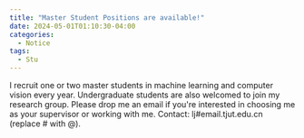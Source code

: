 ```yaml
---
title: "Master Student Positions are available!"
date: 2024-05-01T01:10:30-04:00
categories:
  - Notice
tags:
  - Stu
---
```


I recruit one or two master students in machine learning and computer vision every year. Undergraduate students are also welcomed to join my research group.
Please drop me an email if you're interested in choosing me as your supervisor or working with me.
Contact: lj#email.tjut.edu.cn (replace # with @).
